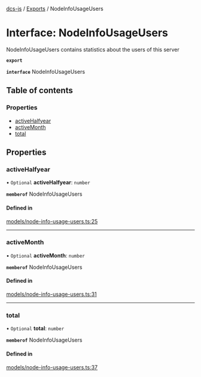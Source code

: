 [dcs-js](../README.md) / [Exports](../modules.md) / NodeInfoUsageUsers

# Interface: NodeInfoUsageUsers

NodeInfoUsageUsers contains statistics about the users of this server

**`export`**

**`interface`** NodeInfoUsageUsers

## Table of contents

### Properties

- [activeHalfyear](NodeInfoUsageUsers.md#activehalfyear)
- [activeMonth](NodeInfoUsageUsers.md#activemonth)
- [total](NodeInfoUsageUsers.md#total)

## Properties

### <a id="activehalfyear" name="activehalfyear"></a> activeHalfyear

• `Optional` **activeHalfyear**: `number`

**`memberof`** NodeInfoUsageUsers

#### Defined in

[models/node-info-usage-users.ts:25](https://github.com/unfoldingWord/dcs-js/blob/c677a54/models/node-info-usage-users.ts#L25)

___

### <a id="activemonth" name="activemonth"></a> activeMonth

• `Optional` **activeMonth**: `number`

**`memberof`** NodeInfoUsageUsers

#### Defined in

[models/node-info-usage-users.ts:31](https://github.com/unfoldingWord/dcs-js/blob/c677a54/models/node-info-usage-users.ts#L31)

___

### <a id="total" name="total"></a> total

• `Optional` **total**: `number`

**`memberof`** NodeInfoUsageUsers

#### Defined in

[models/node-info-usage-users.ts:37](https://github.com/unfoldingWord/dcs-js/blob/c677a54/models/node-info-usage-users.ts#L37)
